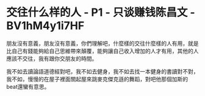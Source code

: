 # 交往什么样的人 - P1 - 只谈赚钱陈昌文 - BV1hM4y1i7HF

朋友沒有意義，朋友沒有意義，你們理解吧，什麼樣的交往什麼樣的人有用，就是比自己有錢能夠給自己思維帶來顛覆，能夠讓自己收入增加的人才有用，其他的人應該不交往，我有跟你交朋友的時間。

我不如去讀論語道德經對吧，我不如去健身，我不如去找一本健身的書讀對不對，我不如，慢慢的在屋子裡面關起屋來跳麥克傑克遜的舞蹈，對吧他那個加斯的beat還蠻有意思。

